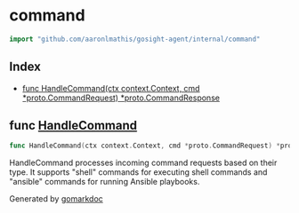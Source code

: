 <!-- Code generated by gomarkdoc. DO NOT EDIT -->

# command

```go
import "github.com/aaronlmathis/gosight-agent/internal/command"
```

## Index

- [func HandleCommand\(ctx context.Context, cmd \*proto.CommandRequest\) \*proto.CommandResponse](<#HandleCommand>)


<a name="HandleCommand"></a>
## func [HandleCommand](<https://github.com/aaronlmathis/gosight-agent/blob/main/internal/command/command.go#L36>)

```go
func HandleCommand(ctx context.Context, cmd *proto.CommandRequest) *proto.CommandResponse
```

HandleCommand processes incoming command requests based on their type. It supports "shell" commands for executing shell commands and "ansible" commands for running Ansible playbooks.

Generated by [gomarkdoc](<https://github.com/princjef/gomarkdoc>)
